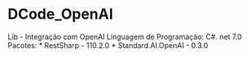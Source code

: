 # DCode_OpenAI
Lib - Integração com OpenAI
Linguagem de Programação: C#.
net 7.0
Pacotes: 
    * RestSharp - 110.2.0
    * Standard.AI.OpenAI - 0.3.0
